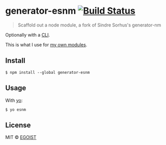 # generator-esnm [![Build Status](https://travis-ci.org/egoist/generator-esnm.svg?branch=master)](https://travis-ci.org/egoist/generator-esnm)

> Scaffold out a node module, a fork of Sindre Sorhus's generator-nm

Optionally with a [CLI](http://en.wikipedia.org/wiki/Command-line_interface).

This is what I use for [my own modules](https://www.npmjs.com/~kchan).

## Install

```
$ npm install --global generator-esnm
```

## Usage

With [yo](https://github.com/yeoman/yo):

```
$ yo esnm
```

## License

MIT © [EGOIST](http://github.com/egoist)

